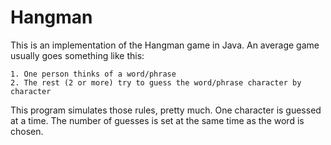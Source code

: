 Hangman
=======

This is an implementation of the Hangman game in Java. An average game usually
goes something like this:

    1. One person thinks of a word/phrase
    2. The rest (2 or more) try to guess the word/phrase character by character

This program simulates those rules, pretty much. One character is guessed at a
time. The number of guesses is set at the same time as the word is chosen.
